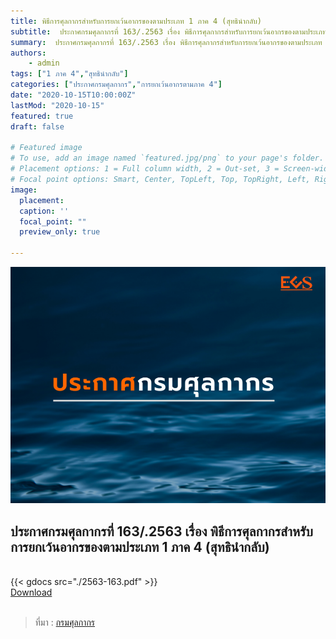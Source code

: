```yaml
---
title: พิธีการศุลกากรสำหรับการยกเว้นอากรของตามประเภท 1 ภาค 4 (สุทธินำกลับ)
subtitle:  ประกาศกรมศุลกากรที่ 163/.2563 เรื่อง พิธีการศุลกากรสำหรับการยกเว้นอากรของตามประเภท 1 ภาค 4 (สุทธินำกลับ)
summary:  ประกาศกรมศุลกากรที่ 163/.2563 เรื่อง พิธีการศุลกากรสำหรับการยกเว้นอากรของตามประเภท 1 ภาค 4 (สุทธินำกลับ)
authors:
    - admin
tags: ["1 ภาค 4","สุทธินำกลับ"]
categories: ["ประกาศกรมศุลกากร","การยกเว้นอากรตามภาค 4"]
date: "2020-10-15T10:00:00Z"
lastMod: "2020-10-15"
featured: true
draft: false

# Featured image
# To use, add an image named `featured.jpg/png` to your page's folder.
# Placement options: 1 = Full column width, 2 = Out-set, 3 = Screen-width
# Focal point options: Smart, Center, TopLeft, Top, TopRight, Left, Right, BottomLeft, Bottom, BottomRight
image:
  placement: 
  caption: ''
  focal_point: ""
  preview_only: true

---
```


![](featured.png)

## ประกาศกรมศุลกากรที่ 163/.2563 เรื่อง พิธีการศุลกากรสำหรับการยกเว้นอากรของตามประเภท 1 ภาค 4  (สุทธินำกลับ)


<br>
{{< gdocs src="./2563-163.pdf" >}}

<br>

<div class="article-tags">
<a class="badge badge-danger" href="./2563-163.pdf" target="_blank" id="download_files_new"> Download </a> 
</div>

<br>


> ที่มา : [กรมศุลกากร](http://www.customs.go.th/cont_strc_download_with_docno_date.php?lang=th&top_menu=menu_homepage&current_id=14232832414c505f47464a4f464b47)

